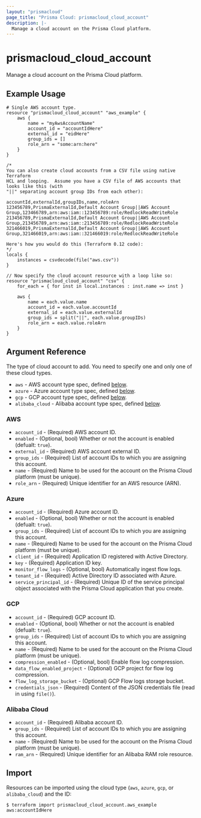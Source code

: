 ```yaml
---
layout: "prismacloud"
page_title: "Prisma Cloud: prismacloud_cloud_account"
description: |-
  Manage a cloud account on the Prisma Cloud platform.
---
```


# prismacloud_cloud_account

Manage a cloud account on the Prisma Cloud platform.

## Example Usage

```hcl
# Single AWS account type.
resource "prismacloud_cloud_account" "aws_example" {
    aws {
        name = "myAwsAccountName"
        account_id = "accountIdHere"
        external_id = "eidHere"
        group_ids = []
        role_arn = "some:arn:here"
    }
}

/*
You can also create cloud accounts from a CSV file using native Terraform
HCL and looping.  Assume you have a CSV file of AWS accounts that looks like this (with
"||" separating account group IDs from each other):

accountId,externalId,groupIDs,name,roleArn
123456789,PrismaExternalId,Default Account Group||AWS Account Group,123466789,arn:aws:iam::123456789:role/RedlockReadWriteRole
213456789,PrismaExternalId,Default Account Group||AWS Account Group,213456789,arn:aws:iam::213456789:role/RedlockReadWriteRole
321466019,PrismaExternalId,Default Account Group||AWS Account Group,321466019,arn:aws:iam::321466019:role/RedlockReadWriteRole

Here's how you would do this (Terraform 0.12 code):
*/
locals {
    instances = csvdecode(file("aws.csv"))
}

// Now specify the cloud account resource with a loop like so:
resource "prismacloud_cloud_account" "csv" {
    for_each = { for inst in local.instances : inst.name => inst }

    aws {
        name = each.value.name
        account_id = each.value.accountId
        external_id = each.value.externalId
        group_ids = split("||", each.value.groupIDs)
        role_arn = each.value.roleArn
    }
}
```

## Argument Reference

The type of cloud account to add.  You need to specify one and only one of these cloud types.

* `aws` - AWS account type spec, defined [below](#aws).
* `azure` - Azure account type spec, defined [below](#azure).
* `gcp` - GCP account type spec, defined [below](#gcp).
* `alibaba_cloud` - Alibaba account type spec, defined [below](#alibaba-cloud).

### AWS

* `account_id` - (Required) AWS account ID.
* `enabled` - (Optional, bool) Whether or not the account is enabled (defualt: `true`).
* `external_id` - (Required) AWS account external ID.
* `group_ids` - (Required) List of account IDs to which you are assigning this account.
* `name` - (Required) Name to be used for the account on the Prisma Cloud platform (must be unique).
* `role_arn` - (Required) Unique identifier for an AWS resource (ARN).

### Azure

* `account_id` - (Required) Azure account ID.
* `enabled` - (Optional, bool) Whether or not the account is enabled (defualt: `true`).
* `group_ids` - (Required) List of account IDs to which you are assigning this account.
* `name` - (Required) Name to be used for the account on the Prisma Cloud platform (must be unique).
* `client_id` - (Required) Application ID registered with Active Directory.
* `key` - (Required) Application ID key.
* `monitor_flow_logs` - (Optional, bool) Automatically ingest flow logs.
* `tenant_id` - (Required) Active Directory ID associated with Azure.
* `service_principal_id` - (Required) Unique ID of the service principal object associated with the Prisma Cloud application that you create.

### GCP

* `account_id` - (Required) GCP account ID.
* `enabled` - (Optional, bool) Whether or not the account is enabled (defualt: `true`).
* `group_ids` - (Required) List of account IDs to which you are assigning this account.
* `name` - (Required) Name to be used for the account on the Prisma Cloud platform (must be unique).
* `compression_enabled` - (Optional, bool) Enable flow log compression.
* `data_flow_enabled_project` - (Optional) GCP project for flow log compression.
* `flow_log_storage_bucket` - (Optional) GCP Flow logs storage bucket.
* `credentials_json` - (Required) Content of the JSON credentials file (read in using `file()`).

### Alibaba Cloud

* `account_id` - (Required) Alibaba account ID.
* `group_ids` - (Required) List of account IDs to which you are assigning this account.
* `name` - (Required) Name to be used for the account on the Prisma Cloud platform (must be unique).
* `ram_arn` - (Required) Unique identifier for an Alibaba RAM role resource.

## Import

Resources can be imported using the cloud type (`aws`, `azure`, `gcp`, or `alibaba_cloud`) and the ID:

```
$ terraform import prismacloud_cloud_account.aws_example aws:accountIdHere
```
